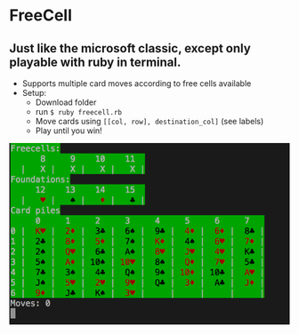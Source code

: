 # FreeCell
Just like the microsoft classic, except only playable with ruby in terminal.
-
- Supports multiple card moves according to free cells available
- Setup:
  - Download folder
  - run `$ ruby freecell.rb`
  - Move cards using `[[col, row], destination_col]` (see labels)
  - Play until you win!

![freecell](freecell.gif)
